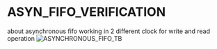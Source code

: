 # ASYN_FIFO_VERIFICATION
about asynchronous fifo working in 2 different clock for write and read operation 
![ASYNCHRONOUS_FIFO_TB](<img width="1517" height="767" alt="ASYNCHRONOUS_FIFO_TB drawio" src="https://github.com/user-attachments/assets/3093160a-9a98-4f87-8e1b-fb04b9f602bd" />)

